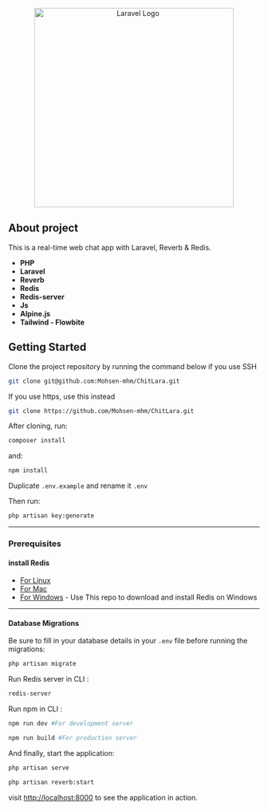 <p align="center"><a href="https://mohsen.sbs" target="_blank"><img src="https://mohsen.sbs/storage/uploads/q3nLFnp0O1f7CPwFVh62Fgmlnlmvkmz6B11hDykv.png" width="400" alt="Laravel Logo"></a></p>

## About project

This is a real-time web chat app with Laravel, Reverb & Redis.

- **PHP**
- **Laravel**
- **Reverb**
- **Redis**
- **Redis-server**
- **Js**
- **Alpine.js**
- **Tailwind - Flowbite**

## Getting Started

Clone the project repository by running the command below if you use SSH

```bash
git clone git@github.com:Mohsen-mhm/ChitLara.git
```

If you use https, use this instead

```bash
git clone https://github.com/Mohsen-mhm/ChitLara.git
```

After cloning, run:

```bash
composer install
```

and:

```bash
npm install
```

Duplicate `.env.example` and rename it `.env`

Then run:

```bash
php artisan key:generate
```

-------------------------

### Prerequisites

#### install Redis

- [For Linux](https://redis.io/docs/getting-started/installation/install-redis-on-linux/)
- [For Mac](https://redis.io/docs/getting-started/installation/install-redis-on-mac-os/)
- [For Windows](https://github.com/tporadowski/redis/releases) - Use This repo to download and install Redis on Windows

-------------------------

#### Database Migrations

Be sure to fill in your database details in your `.env` file before running the migrations:

```bash
php artisan migrate
```

Run Redis server in CLI :

```bash
redis-server
```

Run npm in CLI :

```bash
npm run dev #For development server
```
```bash
npm run build #For production server
```

And finally, start the application:

```bash
php artisan serve
```
```bash
php artisan reverb:start
```

visit [http://localhost:8000](http://localhost:8000) to see the application in action.
